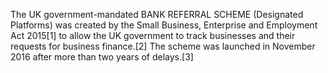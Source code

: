 The UK government-mandated BANK REFERRAL SCHEME (Designated Platforms) was created by the Small Business, Enterprise and Employment Act 2015[1] to allow the UK government to track businesses and their requests for business finance.[2] The scheme was launched in November 2016 after more than two years of delays.[3]
